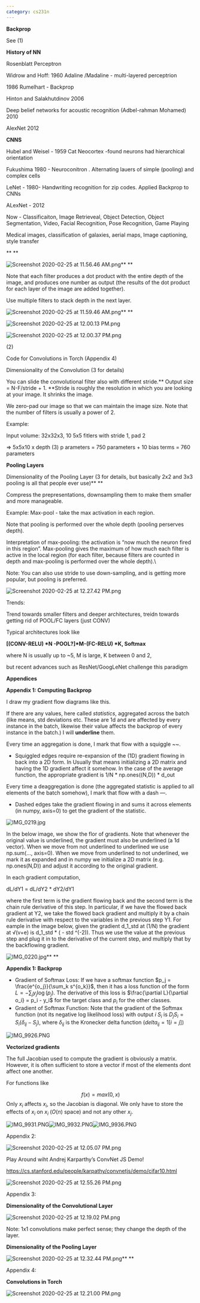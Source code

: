 ```yaml
---
category: cs231n
---
```


**Backprop**

See (1)

**History of NN**

Rosenblatt Perceptron

Widrow and Hoff: 1960 Adaline /Madaline - multi-layered perceptrion

1986 Rumelhart - Backprop

Hinton and Salakhutdinov 2006

Deep belief networks for acoustic recognition (Adbel-rahman Mohamed) 2010

AlexNet 2012

**CNNS**

Hubel and Weisel - 1959 Cat Neocortex -found neurons had hierarchical orientation

Fukushima 1980 - Neuroconitron . Alternating lauers of simple (pooling) and complex cells

LeNet - 1980- Handwriting recognition for zip codes. Applied Backprop to CNNs

ALexNet - 2012

Now - Classificaiton, Image Retrieveal, Object Detection, Object Segmentation, Video, Facial Recognition, Pose Recognition, Game Playing

Medical images, classification of galaxies, aerial maps, Image captioning, style transfer

**
**

![Screenshot 2020-02-25 at 11.56.46 AM.png](/assets/blog_resources/27B946627A98D8F6AC747687E33C95EF.png)**
**

Note that each filter produces a dot product with the entire depth of the image, and produces one number as output (the results of the dot product for each layer of the image are added together).

Use multiple filters to stack depth in the next layer.

![Screenshot 2020-02-25 at 11.59.46 AM.png](/assets/blog_resources/DEC111AF97909199529D664B8F6466B1.png)**
**

![Screenshot 2020-02-25 at 12.00.13 PM.png](/assets/blog_resources/7AEFCD160E86A816E833BA47B66F0F3F.png)

![Screenshot 2020-02-25 at 12.00.37 PM.png](/assets/blog_resources/BD6290A18F647B23255D2798D7AB4CF8.png)

(2)

Code for Convolutions in Torch (Appendix 4)

Dimensionality of the Convolution (3 for details)

You can slide the convolutional filter also with different stride.** Output size = N-F/stride + 1\. **Stride is roughly the resolution in which you are looking at your image. It shrinks the image.

We zero-pad our image so that we can maintain the image size. Note that the number of filters is usually a power of 2.

Example:

Input volume: 32x32x3, 10 5x5 fitlers with stride 1, pad 2 

=\> 5x5x10 x depth (3) p arameters = 750 parameters + 10 bias terms = 760 parameters

**Pooling Layers**

Dimensionality of the Pooling Layer (3 for details, but basically 2x2 and 3x3 pooling is all that people ever use)**
**

Compress the prepresentations, downsampling them to make them smaller and more manageable.

Example: Max-pool - take the max activation in each region.

Note that pooling is performed over the whole depth (pooling perserves depth).

Interpretation of max-pooling: the activation is “now much the neuron fired in this region”. Max-pooling gives the maximum of how much each filter is active in the local region (for each filter, because filters are counted in depth and max-pooling is performed over the whole depth).\\

Note: You can also use stride to use down-sampling, and is getting more popular, but pooling is preferred. 

![Screenshot 2020-02-25 at 12.27.42 PM.png](/assets/blog_resources/A26AAFC006AFE02067A78ABFBE8E1EEB.png)

Trends:

Trend towards smaller filters and deeper architectures, treidn towards getting rid of POOL/FC layers (just CONV)

Typical architectures look like

**[(CONV-RELU) \*N -POOL?]\*M-(FC-RELU) \*K, Softmax**

where N is usually up to ~5, M is large, K between 0 and 2,

but recent advances such as ResNet/GoogLeNet challenge this paradigm

**Appendices**

**Appendix 1: Computing Backprop**

I draw my gradient flow diagrams like this.

If there are any values, here called *statistics*, aggregated across the batch (like means, std deviations etc. These are 1d and are affected by every instance in the batch, likewise their value affects the backprop of every instance in the batch.) I will **underline** them.

Every time an aggregation is done, I mark that flow with a squiggle ~~.

 - Squiggled edges require re-expansion of the (1D) gradient flowing in back into a 2D form. In Usually that means initializing a 2D matrix and having the 1D gradient affect it somehow. In the case of the average function, the appropriate gradient is 1/N \* np.ones((N,D)) \* d\_out

Every time a deaggregation is done (the aggregated statistic is applied to all elements of the batch somehow), I mark that flow with a dash —.

 - Dashed edges take the gradient flowing in and sums it across elements (in numpy, axis=0) to get the gradient of the statistic. 

![IMG\_0219.jpg](/assets/blog_resources/F5F653DF8462614DAB448DFBF8F07850.jpg)

In the below image, we show the flor of gradients. Note that whenever the original value is underlined, the gradient must also be underlined (a 1d vector). When we move from not underlined to underlined we use np.sum(…, axis=0). When we move from underlined to not underlined, we mark it as expanded and in numpy we initialize a 2D matrix (e.g. np.ones(N,D)) and adjust it according to the original gradient. 

In each gradient computation, 

dL/dY1 = dL/dY2 \* dY2/dY1

where the first term is the gradient flowing back and the second term is the chain rule derivative of this step. In particular, if we have the flowed back gradient at Y2, we take the flowed back gradient and multiply it by a chain rule derivative with respect to the variables in the previous step Y1\. For eample in the image below, given the gradient d\_1\_std at (1/N) the gradient at √(v+e) is d\_1\_std \* ( - std ^(-2)). Thus we use the value at the previous step and plug it in to the derivative of the current step, and multiply that by the backflowing gradient.

![IMG\_0220.jpg](/assets/blog_resources/B8430A26D9343900018743211BA92D12.jpg)**
**

**Appendix 1: Backprop**

- Gradient of Softmax Loss:
  If we have a softmax function $p_j = \frac{e^{o_j}}{\sum_k s^{o_k}}$, then it has a loss function of the form $L = - \sum_j y_j \log(p_j)$.
  The derivative of this loss is $\frac{\partial L}{\partial o_i} = p_i - y_i$ for the target class and $p_i$ for the other classes.
- Gradient of Softmax Function:
Note that the gradient of the Softmax function (not its negative log likelihood loss) with output $i$ $S_i$ is $D_jS_i = S_i(\delta_{ij} - S_j)$, where $\delta_{ij}$ is the Kronecker delta function ($delta_{ij}=1[i=j]$)

![IMG\_9926.PNG](/assets/blog_resources/CFE3AD22D324EBA88364BD6192D1E39D.png)

**Vectorized gradients**

The full Jacobian used to compute the gradient is obviously a matrix. However, it is often sufficient to store a vector if most of the elements dont affect one another.

For functions like

$$f(x) = max(0,x)$$
Only $x_i$ affects $x_i$, so the Jacobian is diagonal. We only have to store the effects of $x_i$ on $x_i$ ($O(n)$ space) and not any other $x_j$.

![IMG\_9931.PNG](/assets/blog_resources/4D66A15067B2EC13480FCD43B2B2DA23.png)![IMG\_9932.PNG](/assets/blog_resources/344AAD4707A5FAEBC3EA83C604EBCB25.png)![IMG\_9936.PNG](/assets/blog_resources/5FA12ED6B42838B2DEF6AD84865E8F3A.png)

Appendix 2:

![Screenshot 2020-02-25 at 12.05.07 PM.png](/assets/blog_resources/4508A4B5BD30C65C771304B9935CDAEA.png)

Play Around wiht Andrej Karparthy’s ConvNet JS Demo!

<https://cs.stanford.edu/people/karpathy/convnetjs/demo/cifar10.html>

![Screenshot 2020-02-25 at 12.55.26 PM.png](/assets/blog_resources/0FA9BC0B95B1E9C7FB593FB94AE7AA47.png)

Appendix 3:

**Dimensionality of the Convolutional Layer**

![Screenshot 2020-02-25 at 12.19.02 PM.png](/assets/blog_resources/51E8118561CA96EBDF039681E08D92E7.png)

Note: 1x1 convolutions make perfect sense; they change the depth of the layer.

**Dimensionality of the Pooling Layer**

![Screenshot 2020-02-25 at 12.32.44 PM.png](/assets/blog_resources/41114512D51E0606D1ED8C1996B87E19.png)**
**

Appendix 4: 

**Convolutions in Torch**

![Screenshot 2020-02-25 at 12.21.00 PM.png](/assets/blog_resources/D0192A260A8605CE7F20CA9E76424747.png)